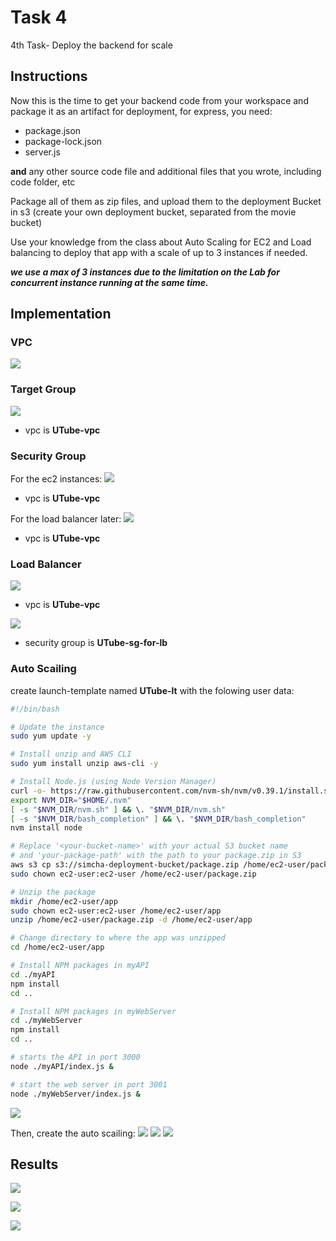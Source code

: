 # Task 4
4th Task- Deploy the backend for scale

## Instructions
Now this is the time to get your backend code from your workspace and package it as an artifact for deployment, for express, you need:
* package.json
* package-lock.json
* server.js

**and** any other source code file and additional files that you wrote, including code folder, etc

Package all of them as zip files, and upload them to the deployment Bucket in s3 (create your own deployment bucket, separated from the movie bucket)

Use your knowledge from the class about Auto Scaling for EC2 and Load balancing to deploy that app with a scale of up to 3 instances if needed.

***we use a max of 3 instances due to the limitation on the Lab for concurrent instance running at the same time.***

## Implementation

### VPC

![](./img/00%20-%20vpc.png)

### Target Group
![](./img/01%20-%20target%20group.png)
* vpc is **UTube-vpc**

### Security Group
For the ec2 instances:
![](./img/02%20-%20security%20group.png)
* vpc is **UTube-vpc**

For the load balancer later:
![](./img/05%20-%20security%20group%20for%20load%20balancer.png)
* vpc is **UTube-vpc**


### Load Balancer
![](./img/03%20-%20load%20balancer.png)
* vpc is **UTube-vpc**

![](./img/04%20-%20load%20balancer%20more%20details.png)
* security group is **UTube-sg-for-lb**


### Auto Scailing
create launch-template named **UTube-lt** with the folowing user data:
```bash
#!/bin/bash

# Update the instance
sudo yum update -y

# Install unzip and AWS CLI
sudo yum install unzip aws-cli -y

# Install Node.js (using Node Version Manager)
curl -o- https://raw.githubusercontent.com/nvm-sh/nvm/v0.39.1/install.sh | bash
export NVM_DIR="$HOME/.nvm"
[ -s "$NVM_DIR/nvm.sh" ] && \. "$NVM_DIR/nvm.sh"
[ -s "$NVM_DIR/bash_completion" ] && \. "$NVM_DIR/bash_completion"
nvm install node

# Replace '<your-bucket-name>' with your actual S3 bucket name
# and 'your-package-path' with the path to your package.zip in S3
aws s3 cp s3://simcha-deployment-bucket/package.zip /home/ec2-user/package.zip
sudo chown ec2-user:ec2-user /home/ec2-user/package.zip

# Unzip the package
mkdir /home/ec2-user/app
sudo chown ec2-user:ec2-user /home/ec2-user/app
unzip /home/ec2-user/package.zip -d /home/ec2-user/app

# Change directory to where the app was unzipped
cd /home/ec2-user/app

# Install NPM packages in myAPI
cd ./myAPI
npm install
cd ..

# Install NPM packages in myWebServer
cd ./myWebServer
npm install
cd ..

# starts the API in port 3000
node ./myAPI/index.js &

# start the web server in port 3001
node ./myWebServer/index.js &
```
![](./img/06%20-%20launch%20template.png)

Then, create the auto scailing:
![](./img/07%20-%20auto%20scaling.png)
![](./img/08%20-%20auto%20scaling%20more%20details.png)
![](./img/09%20-%20auto%20scaling%20more%20details.png)

## Results

![](./img/10%20-%20load%20balancer%20after%20auto%20scaling.png)

![](./img/11%20-%20new%20instances%20made%20by%20auto%20scaling.png)

![](./img/12%20-%20site%20with%20load%20balancer%20url.png)
